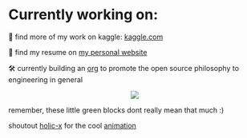# Currently working on:


:abacus: find more of my work on kaggle: [kaggle.com](https://www.kaggle.com/hendrikjoosten)

:microscope: find my resume on [my personal website](https://www.hendrikjoosten.com)

:hammer_and_wrench: currently building an [org](https://www.open.engineering/) to promote the open source philosophy to engineering in general




<div align="center">
	<img src="https://cdn.jsdelivr.net/gh/holic-x/holic-x/assets/github-contribution-grid-snake.svg" />
</div>

remember, these little green blocks dont really mean that much :) 

shoutout [holic-x](https://github.com/holic-x) for the cool [animation](https://github.com/holic-x/holic-x/blob/main/README.md)
